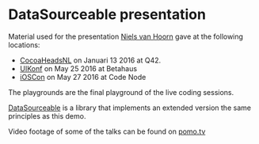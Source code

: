 # DataSourceable presentation

Material used for the presentation [Niels van Hoorn](http://twitter.com/nvh) gave at the following locations:
- [CocoaHeadsNL](http://www.cocoaheads.nl) on Januari 13 2016 at Q42.
- [UIKonf](http://www.uikonf.com) on May 25 2016 at Betahaus
- [iOSCon](https://skillsmatter.com/conferences/7598-ioscon-2016-the-conference-for-ios-and-swift-developers) on May 27 2016 at Code Node

The playgrounds are the final playground of the live coding sessions.

[DataSourceable](https://github.com/nvh/DataSourceable) is a library that implements an extended version the same principles as this demo.

Video footage of some of the talks can be found on [pomo.tv](http://www.pomo.tv/speakers/niels-van-hoorn/)
